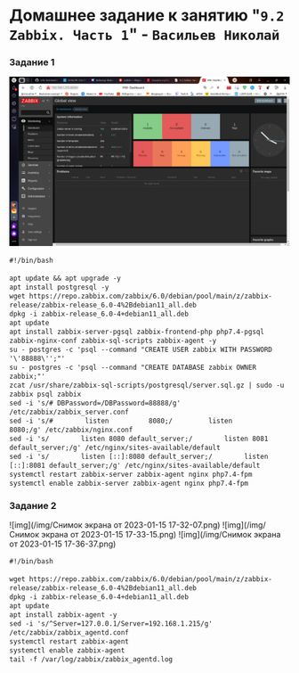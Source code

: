 # Домашнее задание к занятию "`9.2 Zabbix. Часть 1`" - `Васильев Николай`


### Задание 1

![img](/img/Снимок%20экрана%20от%202023-01-15%2015-52-28.png)

````
#!/bin/bash

apt update && apt upgrade -y
apt install postgresql -y
wget https://repo.zabbix.com/zabbix/6.0/debian/pool/main/z/zabbix-release/zabbix-release_6.0-4%2Bdebian11_all.deb
dpkg -i zabbix-release_6.0-4+debian11_all.deb
apt update
apt install zabbix-server-pgsql zabbix-frontend-php php7.4-pgsql zabbix-nginx-conf zabbix-sql-scripts zabbix-agent -y
su - postgres -c 'psql --command "CREATE USER zabbix WITH PASSWORD '\'88888\'';"'
su - postgres -c 'psql --command "CREATE DATABASE zabbix OWNER zabbix;"'
zcat /usr/share/zabbix-sql-scripts/postgresql/server.sql.gz | sudo -u zabbix psql zabbix
sed -i 's/# DBPassword=/DBPassword=88888/g' /etc/zabbix/zabbix_server.conf
sed -i 's/#        listen          8080;/         listen          8080;/g' /etc/zabbix/nginx.conf
sed -i 's/        listen 8080 default_server;/        listen 8081 default_server;/g' /etc/nginx/sites-available/default
sed -i 's/        listen [::]:8080 default_server;/        listen [::]:8081 default_server;/g' /etc/nginx/sites-available/default
systemctl restart zabbix-server zabbix-agent nginx php7.4-fpm
systemctl enable zabbix-server zabbix-agent nginx php7.4-fpm
````

### Задание 2

![img](/img/Снимок экрана от 2023-01-15 17-32-07.png)
![img](/img/Снимок экрана от 2023-01-15 17-33-15.png)
![img](/img/Снимок экрана от 2023-01-15 17-36-37.png)

````
#!/bin/bash

wget https://repo.zabbix.com/zabbix/6.0/debian/pool/main/z/zabbix-release/zabbix-release_6.0-4%2Bdebian11_all.deb
dpkg -i zabbix-release_6.0-4+debian11_all.deb
apt update
apt install zabbix-agent -y
sed -i 's/^Server=127.0.0.1/Server=192.168.1.215/g' /etc/zabbix/zabbix_agentd.conf
systemctl restart zabbix-agent
systemctl enable zabbix-agent
tail -f /var/log/zabbix/zabbix_agentd.log
````
